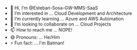 - 👋 Hi, I’m @Esteban-Sosa-GW-MMS-SaaS
- 👀 I’m interested in ... Cloud Development and Architecture
- 🌱 I’m currently learning ... Azure and AWS Automation
- 💞️ I’m looking to collaborate on ... Cloud Projects
- 📫 How to reach me ... NOPE!
- 😄 Pronouns: ... He/Him
- ⚡ Fun fact: ... I'm Batman!

<!---
Esteban-Sosa-GW-MMS-SaaS/Esteban-Sosa-GW-MMS-SaaS is a ✨ special ✨ repository because its `README.md` (this file) appears on your GitHub profile.
You can click the Preview link to take a look at your changes.
--->
